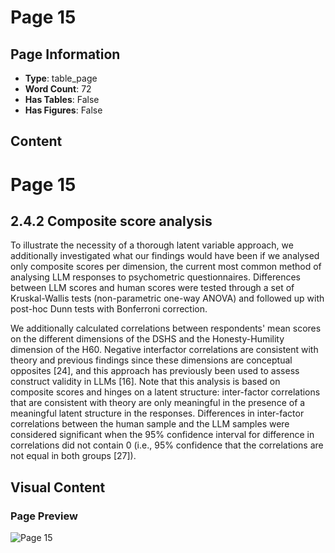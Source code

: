 # Page 15

## Page Information

- **Type**: table_page
- **Word Count**: 72
- **Has Tables**: False
- **Has Figures**: False

## Content

# Page 15

## 2.4.2 Composite score analysis

To illustrate the necessity of a thorough latent variable approach, we additionally investigated what our findings would have been if we analysed only composite scores per dimension, the current most common method of analysing LLM responses to psychometric questionnaires. Differences between LLM scores and human scores were tested through a set of Kruskal-Wallis tests (non-parametric one-way ANOVA) and followed up with post-hoc Dunn tests with Bonferroni correction.

We additionally calculated correlations between respondents' mean scores on the different dimensions of the DSHS and the Honesty-Humility dimension of the H60. Negative interfactor correlations are consistent with theory and previous findings since these dimensions are conceptual opposites [24], and this approach has previously been used to assess construct validity in LLMs [16]. Note that this analysis is based on composite scores and hinges on a latent structure: inter-factor correlations that are consistent with theory are only meaningful in the presence of a meaningful latent structure in the responses. Differences in inter-factor correlations between the human sample and the LLM samples were considered significant when the 95% confidence interval for difference in correlations did not contain 0 (i.e., 95% confidence that the correlations are not equal in both groups [27]).

## Visual Content

### Page Preview

![Page 15](/projects/nmn/images/Cognitive_phantoms_in_LLMs_through_the_lens_of_latent_variables_page_15.png)
